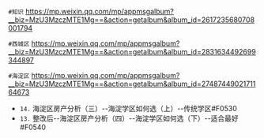 
`#知识` https://mp.weixin.qq.com/mp/appmsgalbum?__biz=MzU3MzczMTE1Mg==&action=getalbum&album_id=2617235680708001794

`#西城区` https://mp.weixin.qq.com/mp/appmsgalbum?__biz=MzU3MzczMTE1Mg==&action=getalbum&album_id=2831634492699344897

`#海淀区` https://mp.weixin.qq.com/mp/appmsgalbum?__biz=MzU3MzczMTE1Mg==&action=getalbum&album_id=2748744902171164673
- `14.` 海淀区房产分析（三）--海淀学区如何选（上）--传统学区#F0530
- `13.` 整改后--海淀区房产分析（四）--海淀学区如何选（下）--适合最好#F0540
